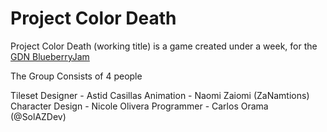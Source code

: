 # Project Color Death

Project Color Death (working title) is a game created under a week, for the [GDN BlueberryJam](https://itch.io/jam/game-dev-network-blueberry-jam)

The Group Consists of 4 people

Tileset Designer - Astid Casillas
Animation - Naomi Zaiomi (ZaNamtions)
Character Design - Nicole Olivera
Programmer - Carlos Orama (@SolAZDev)


